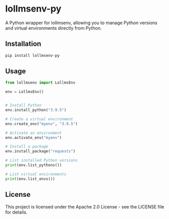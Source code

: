 # lollmsenv-py
A Python wrapper for lollmsenv, allowing you to manage Python versions and virtual environments directly from Python.
## Installation
```bash
pip install lollmsenv-py
```
## Usage

```python
from lollmsenv import LollmsEnv

env = LollmsEnv()


# Install Python
env.install_python("3.9.5")

# Create a virtual environment
env.create_env("myenv", "3.9.5")

# Activate an environment
env.activate_env("myenv")

# Install a package
env.install_package("requests")

# List installed Python versions
print(env.list_pythons())

# List virtual environments
print(env.list_envs())
```

## License
This project is licensed under the Apache 2.0 License - see the LICENSE file for details.
